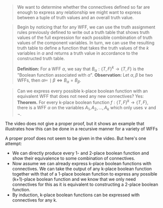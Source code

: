 > We want to determine whether the connectives defined so far are enough to express any relationship we might want to express between a tuple of truth values and an overall truth value.

> Begin by noticing that for any WFF, we can use the truth assignment rules previously defined to write out a truth table that shows truth values of the full expression for each possible combination of truth values of the component variables. In turn, we can use the resulting truth table to define a function that takes the truth values of the $k$ variables in $\alpha$ and returns a truth value in accordance to the constructed truth table.
> 
> **Definition:** For a WFF $\alpha$, we say that $B_\alpha: \{T,F\}^k \rightarrow \{T,F\}$ is the "Boolean function associated with $\alpha$".
> **Observation:** Let $\alpha, \beta$ be two WFFs, then $\alpha \models\!\mid \beta \iff B_\alpha = B_\beta$.

> Can we express every possible k-place boolean function with an equivalent WFF that does not need any new connectives? Yes:
> **Theorem.** For every k-place boolean function $f:\{T,F\}^k \rightarrow \{T,F\}$, there is a WFF $\alpha$ on the variables $A_1, A_2, \dots, A_k$ which only uses $\lor$ and $\neg$.

The video does not give a proper proof, but it shows an example that illustrates how this can be done in a recursive manner for a variety of WFFs

A proper proof does not seem to be given in the video. But here's one attempt:
- We can directly produce every 1- and 2-place boolean function and show their equivalence to some combination of connectives.
- Now assume we can already express k-place boolean functions with connectives. We can take the output of any k-place boolean function together with that of a 1-place boolean function to express any possible (k+1)-place boolean function and we know that we only need connectives for this as it is equivalent to constructing a 2-place boolean function.
- By induction, k-place boolean functions can be expressed with connectives for any k.